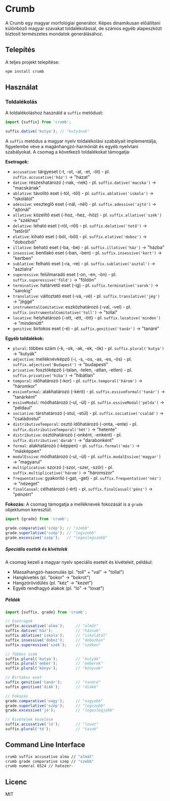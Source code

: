 # Crumb

A Crumb egy magyar morfológiai generátor. Képes dinamikusan előállítani különböző magyar szavakat toldalékolással, de
számos egyéb alapeszközt biztosít természetes mondatok generálásához.

## Telepítés

A teljes projekt telepítése:

```bash
npm install crumb
```

## Használat

### Toldalékolás

A toldalékoláshoz használd a `suffix` metódust:

```javascript
import {suffix} from 'crumb';

suffix.dative('kutya'); // "kutyának"
```

A `suffix` metódus a magyar nyelv toldalékolási szabályait implementálja, figyelembe véve a magánhangzó-harmóniát és
egyéb nyelvtani szabályokat.
A csomag a következő toldalékokat támogatja:

**Esetragok:**

- `accusative`: tárgyeset (-t, -ot, -at, -et, -öt) - pl. `suffix.accusative('ház')` → "házat"
- `dative`: részeshatározó (-nak, -nek) - pl. `suffix.dative('macska')` → "macskának"
- `ablative`: távolító eset (-tól, -től) - pl. `suffix.ablative('iskola')` → "iskolától"
- `adessive`: veszteglő eset (-nál, -nél) - pl. `suffix.adessive('ajtó')` → "ajtónál"
- `allative`: közelítő eset (-hoz, -hez, -höz) - pl. `suffix.allative('szék')` → "székhez"
- `delative`: leható eset (-ról, -ről) - pl. `suffix.delative('tető')` → "tetőről"
- `elative`: kiható eset (-ból, -ből) - pl. `suffix.elative('doboz')` → "dobozból"
- `illative`: beható eset (-ba, -be) - pl. `suffix.illative('ház')` → "házba"
- `insessive`: bentlakó eset (-ban, -ben) - pl. `suffix.insessive('kert')` → "kertben"
- `sublative`: felható eset (-ra, -re) - pl. `suffix.sublative('asztal')` → "asztalra"
- `superessive`: felülmaradó eset (-on, -en, -ön) - pl. `suffix.superessive('föld')` → "földön"
- `terminative`: határvető eset (-ig) - pl. `suffix.terminative('sarok')` → "sarokig"
- `translative`: változtató eset (-vá, -vé) - pl. `suffix.translative('jég')` → "jéggé"
- `instrumentalComitative`: eszközhatározó (-val, -vel) - pl. `suffix.instrumentalComitative('toll')` → "tollal"
- `locative`: helyhatározó (-ott, -ett, -ött) - pl. `suffix.locative('minden')` → "mindenütt"
- `genitive`: birtokos eset (-é) - pl. `suffix.genitive('tanár')` → "tanáré"

**Egyéb toldalékok:**

- `plural`: többes szám (-k, -ok, -ak, -ek, -ök) - pl. `suffix.plural('kutya')` → "kutyák"
- `adjective`: melléknévképző (-i, -s, -os, -as, -es, -ös) - pl. `suffix.adjective('Budapest')` → "budapesti"
- `privative`: fosztóképző (-talan, -telen, -atlan, -etlen) - pl. `suffix.privative('hiba')` → "hibátlan"
- `temporal`: időhatározó (-kor) - pl. `suffix.temporal('három')` → "háromkor"
- `essiveFormal`: alakhatározó (-ként) - pl. `suffix.essiveFormal('tanár')` → "tanárként"
- `essiveModal`: módhatározó (-ul, -ül) - pl. `suffix.essiveModal('példa')` → "példaul"
- `sociative`: társhatározó (-stul, -stül) - pl. `suffix.sociative('család')` → "családostul"
- `distributiveTemporal`: osztó időhatározó (-onta, -ente) - pl. `suffix.distributiveTemporal('hét')` → "hetente"
- `distributive`: osztóhatározó (-onként, -enként) - pl. `suffix.distributive('darab')` → "darabonként"
- `formal`: alakhatározó (-képpen) - pl. `suffix.formal('más')` → "másképpen"
- `modalEssive`: módhatározó (-ul, -ül) - pl. `suffix.modalEssive('magyar')` → "magyarul"
- `multiplicative`: szorzó (-szor, -szer, -ször) - pl. `suffix.multiplicative('három')` → "háromszor"
- `frequentative`: gyakorító (-gat, -get) - pl. `suffix.frequentative('néz')` → "nézeget"
- `finalCasual`: célhatározó (-ért) - pl. `suffix.finalCasual('pénz')` → "pénzért"

**Fokozás:**
A csomag támogatja a melléknevek fokozását is a `grade` objektumon keresztül:

```javascript
import {grade} from 'crumb';

grade.comparative('szép'); // "szebb"
grade.superlative('szép'); // "legszebb"
grade.excessive('szép');   // "legeslegszebb"
```

##### Speciális esetek és kivételek

A csomag kezeli a magyar nyelv speciális eseteit és kivételeit, például:

- Mássalhangzó-hasonulás (pl. "toll" + "val" → "tollal")
- Hangkivetés (pl. "bokor" → "bokrot")
- Hangzórövidülés (pl. "kéz" → "kezet")
- Egyéb rendhagyó alakok (pl. "ló" → "lovat")

##### Példák

```javascript
import {suffix, grade} from 'crumb';

// Esetragok
suffix.accusative('alma');     // "almát"
suffix.dative('ház');          // "háznak"
suffix.ablative('iskola');     // "iskolától"
suffix.insessive('doboz');     // "dobozban"
suffix.superessive('szék');    // "széken"

// Többes szám
suffix.plural('kutya');        // "kutyák"
suffix.plural('ember');        // "emberek"
suffix.plural('könyv');        // "könyvek"

// Birtokos eset
suffix.genitive('tanár');      // "tanáré"
suffix.genitive('diák');       // "diáké"

// Fokozás
grade.comparative('nagy');     // "nagyobb"
grade.superlative('szép');     // "legszebb"
grade.excessive('jó');         // "legeslegjobb"

// Kivételek kezelése
suffix.accusative('ló');       // "lovat"
suffix.plural('tó');           // "tavak"
```

## Command Line Interface

```bash
crumb suffix accusative alma // "almát"
crumb grade comparative szép // "szebb"
crumb numeral 6524 // hatezer-
```

## Licenc

MIT

